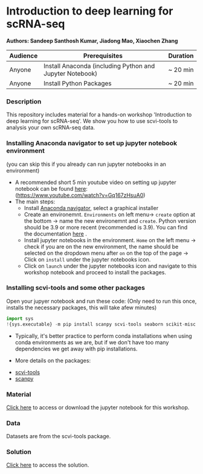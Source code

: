 # Introduction to deep learning for scRNA-seq
**Authors: Sandeep Santhosh Kumar, Jiadong Mao, Xiaochen Zhang**

| Audience      | Prerequisites | Duration    |
| ------------- | ------------- | ----------- |
| Anyone    |Install Anaconda (including Python and Jupyter Notebook)|~ 20 min    |
| Anyone    |Install Python Packages|~ 20 min    |


### Description

This repository includes material for a hands-on workshop 'Introduction to deep learning for scRNA-seq'. We show you how to use scvi-tools to analysis your own scRNA-seq data.

###  Installing Anaconda navigator to set up jupyter notebook environment 
(you can skip this if you already can run jupyter notebooks in an environment)

- A recommended short 5 min youtube video on setting up jupyter notebook can be found [here](https://www.youtube.com/watch?v=Gq167zHsuA0): \
  (https://www.youtube.com/watch?v=Gq167zHsuA0)
- The main steps: 
    - Install [Anaconda navigator](https://www.anaconda.com/download/success), select a graphical installer
    - Create an environemnt. `Environments` on left menu-> `create` option at the bottom -> name the new environemnt and `create`. Python version should be 3.9 or more recent (recommended is 3.9). You can find the documentation [here](https://docs.anaconda.com/navigator/getting-started/) . 
    - Install jupyter notebooks in the environment. `Home` on the left menu -> check if you are on the new environment, the name should be selected on the dropdown menu after `on` on the top of the page -> Click on `install` under the jupyter notebooks icon.
    - Click on `launch` under the  jupyter notebooks icon and navigate to this workshop notebook and proceed to install the packages.

### Installing scvi-tools and some other packages
Open your jupyer notebook and run these code:
(Only need to run this once, installs the necessary packages,  this will take afew minutes)

```python
import sys
!{sys.executable} -m pip install scanpy scvi-tools seaborn scikit-misc igraph leidenalg
```

* Typically, it's better practice to perform conda installations when using conda environments as we are, but if we don't have too many dependencies we get away with pip installations.

* More details on the packages:
- [scvi-tools](https://scvi-tools.org/)
- [scanpy](https://scanpy.readthedocs.io/en/stable/)

### Material
[Click here](https://github.com/melbintgen/deep-learning-for-scRNAseq/blob/main/intro_to_scVI_tools.ipynb) to access or download the jupyter notebook for this workshop.

### Data
Datasets are from the scvi-tools package.

### Solution
[Click here](https://github.com/melbintgen/deep-learning-for-scRNAseq/blob/main/intro_to_scVI_tools_with_solutions.ipynb) to access the solution.
